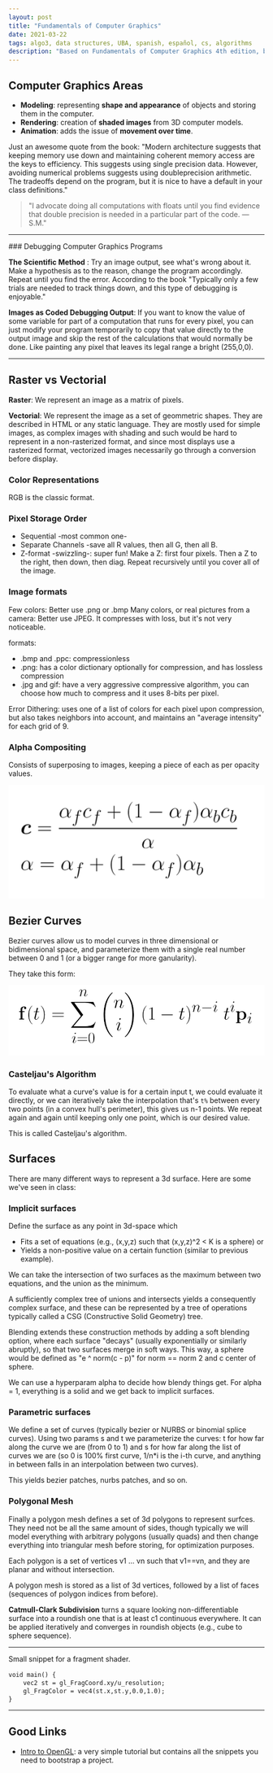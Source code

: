 ```yaml
---
layout: post
title: "Fundamentals of Computer Graphics"
date: 2021-03-22
tags: algo3, data structures, UBA, spanish, español, cs, algorithms
description: "Based on Fundamentals of Computer Graphics 4th edition, by Marschner and Shirley. Taken while going through the corresponding elective."
---
```


## Computer Graphics Areas

- **Modeling**: representing **shape and appearance** of objects and storing them in the computer.
- **Rendering**: creation of **shaded images** from 3D computer models.
- **Animation**: adds the issue of **movement over time**.

Just an awesome quote from the book:
"Modern architecture suggests that keeping memory use down and maintaining coherent memory access are the keys to efficiency. This suggests using single precision data. However, avoiding numerical problems suggests using doubleprecision arithmetic. The tradeoffs depend on the program, but it is nice to have a default in your class definitions."

> "I advocate doing all computations with floats until you find evidence that double precision is needed in a particular part of the code. —S.M."

---

### Debugging Computer Graphics Programs

**The Scientific Method** : Try an image output, see what's wrong about it. Make a hypothesis as to the reason, change the program accordingly. Repeat until you find the error. According to the book "Typically only a few trials are needed to track things down, and this type of debugging is enjoyable."

**Images as Coded Debugging Output**:  If you want to know the value of some variable for part of a computation that runs for every pixel, you can just modify your program temporarily to copy that value directly to the output image and skip the rest of the calculations that would normally be done. Like painting any pixel that leaves its legal range a bright (255,0,0).

---
## Raster vs Vectorial

**Raster**: We represent an image as a matrix of pixels.

**Vectorial**: We represent the image as a set of geommetric shapes. They are described in HTML or any static language. They are mostly used for simple images, as complex images with shading and such would be hard to represent in a non-rasterized format, and since most displays use a rasterized format, vectorized images necessarily go through a conversion before display.

### Color Representations

RGB is the classic format. 

### Pixel Storage Order

- Sequential -most common one-
- Separate Channels -save all R values, then all G, then all B.
- Z-format -swizzling-: super fun! Make a Z: first four pixels. Then a Z to the right, then down, then diag. Repeat recursively until you cover all of the image.

### Image formats
Few colors: Better use .png or .bmp
Many colors, or real pictures from a camera: Better use JPEG. It compresses with loss, but it's not very noticeable.

formats:
- .bmp and .ppc: compressionless
- .png: has a color dictionary optionally for compression, and has lossless compression
- .jpg and gif: have a very aggressive compressive algorithm, you can choose how much to compress and it uses 8-bits per pixel. 

Error Dithering: uses one of a list of colors for each pixel upon compression, but also takes neighbors into account, and maintains an "average intensity" for each grid of 9.

### Alpha Compositing

Consists of superposing to images, keeping a piece of each as per opacity values.

![](image/alpha-compositing.png)

## Bezier Curves

Bezier curves allow us to model curves in three dimensional or bidimensional space, and parameterize them with a single real number between 0 and 1 (or a bigger range for more ganularity).

They take this form:

![](image/bezier.png)

### Casteljau's Algorithm

To evaluate what a curve's value is for a certain input t, we could evaluate it directly, or we can iteratively take the interpolation that's `t%` between every two points (in a convex hull's perimeter), this gives us n-1 points. We repeat again and again until keeping only one point, which is our desired value.

This is called Casteljau's algorithm.

## Surfaces

There are many different ways to represent a 3d surface. Here are some we've seen in class:

### Implicit surfaces

Define the surface as any point in 3d-space which
- Fits a set of equations (e.g., (x,y,z) such that (x,y,z)^2 < K is a sphere) or
- Yields a non-positive value on a certain function (similar to previous example).

We can take the intersection of two surfaces as the maximum between two equations, and the union as the minimum.

A sufficiently complex tree of unions and intersects yields a consequently complex surface, and these can be represented by a tree of operations typically called a CSG (Constructive Solid Geometry) tree.

Blending extends these construction methods by adding a soft blending option, where each surface "decays" (usually exponentially or similarly abruptly), so that two surfaces merge in soft ways. 
This way, a sphere would be defined as "e ^ norm(c - p)" for norm == norm 2 and c center of sphere.

We can use a hyperparam alpha to decide how blendy things get. For alpha = 1, everything is a solid and we get back to implicit surfaces.

### Parametric surfaces

We define a set of curves (typically bezier or NURBS or binomial splice curves). Using two params s and t we parameterize the curves: t for how far along the curve we are (from 0 to 1) and s for how far along the list of curves we are (so 0 is 100% first curve, 1/n\*i is the i-th curve, and anything in between falls in an interpolation between two curves).

This yields bezier patches, nurbs patches, and so on.

### Polygonal Mesh

Finally a polygon mesh defines a set of 3d polygons to represent surfces. They need not be all the same amount of sides, though typically we will model everything with arbitrary polygons (usually quads) and then change everything into triangular mesh before storing, for optimization purposes.

Each polygon is a set of vertices v1 ... vn such that v1==vn, and they are planar and without intersection.

A polygon mesh is stored as a list of 3d vertices, followed by a list of faces (sequences of polygon indices from before).

**Catmull-Clark Subdivision** turns a square looking non-differentiable surface into a roundish one that is at least c1 continuous everywhere.
It can be applied iteratively and converges in roundish objects (e.g., cube to sphere sequence).

---
Small snippet for a fragment shader.

```
void main() {
	vec2 st = gl_FragCoord.xy/u_resolution;
	gl_FragColor = vec4(st.x,st.y,0.0,1.0);
}
```

---

## Good Links

- [Intro to OpenGL](https://engineering.monstar-lab.com/en/post/2022/03/01/Introduction-To-GPUs-With-OpenGL/): a very simple tutorial but contains all the snippets you need to bootstrap a project.


